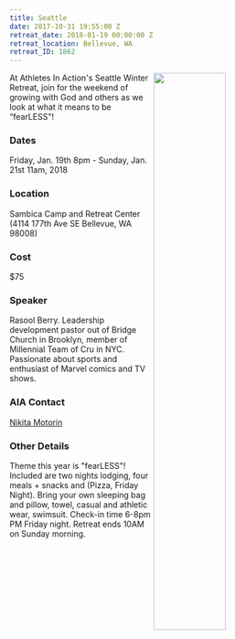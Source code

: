```yaml
---
title: Seattle
date: 2017-10-31 19:55:00 Z
retreat_date: 2018-01-19 00:00:00 Z
retreat_location: Bellevue, WA
retreat_ID: 1862
---
```


<img src="/uploads/pacSoFlyer.png" style="float:right; width: 50%" />
At Athletes In Action's Seattle Winter Retreat, join for the weekend of growing with God and others as we look at what it means to be “fearLESS"!

### Dates  
Friday, Jan. 19th 8pm -  Sunday, Jan. 21st 11am, 2018

### Location  
Sambica Camp and Retreat Center (4114 177th Ave SE Bellevue, WA 98008)

### Cost  
$75

### Speaker  
Rasool Berry. Leadership development pastor out of Bridge Church in Brooklyn, member of Millennial Team of Cru in NYC. Passionate about sports and enthusiast of Marvel comics and TV shows.

### AIA Contact  
[Nikita Motorin](mailto:nikita.motorin@athletesinaction.org)

### Other Details  
Theme this year is "fearLESS"! Included are two nights lodging, four meals \+ snacks and (Pizza, Friday Night). Bring your own sleeping bag and pillow, towel, casual and athletic wear, swimsuit. Check-in time 6-8pm PM Friday night. Retreat ends 10AM on Sunday morning.
